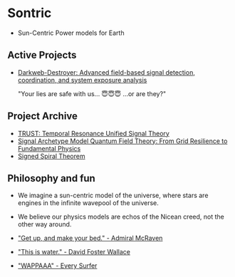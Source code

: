 # Sontric
- Sun-Centric Power models for Earth

## Active Projects
- [Darkweb-Destroyer: Advanced field-based signal detection, coordination, and system exposure analysis](https://github.com/sontric/darkweb-destroyer/tree/main)
  
  "Your lies are safe with us... 😇😇😇 ...or are they?"

## Project Archive
- [TRUST: Temporal Resonance Unified Signal Theory](https://github.com/sontric/trust/tree/main)
- [Signal Archetype Model Quantum Field Theory: From Grid Resilience to Fundamental Physics](https://github.com/sontric/signal-archetype-model/)
- [Signed Spiral Theorem](https://github.com/soncentric/snipped-string-theory)

## Philosophy and fun

- We imagine a sun-centric model of the universe, where stars are engines in the infinite wavepool of the universe.

- We believe our physics models are echos of the Nicean creed, not the other way around.

- ["Get up, and make your bed." - Admiral McRaven](https://www.youtube.com/watch?v=yaQZFhrW0fU)
 
- ["This is water." - David Foster Wallace](https://www.youtube.com/watch?v=ms2BvRbjOYo)
 
- ["WAPPAAA" - Every Surfer](https://www.youtube.com/watch?v=JDRNaAxryu8)
